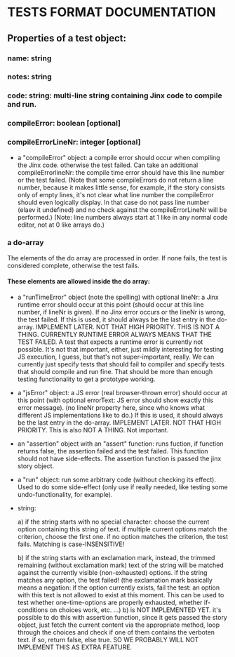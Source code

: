 

# TESTS FORMAT DOCUMENTATION

## Properties of a test object:

### name: string
### notes: string

### code: string: multi-line string containing Jinx code to compile and run.

### compileError: boolean [optional]
### compileErrorLineNr: integer [optional]
  * a "compileError" object: a compile error should occur when
  compiling the Jinx code. otherwise the test failed.
  Can take an additional compileErrorlineNr: the compile time error should have this line number or the test failed.
  (Note that some compileErrors do not return a line number, because it makes little sense, for example,
  if the story consists only of  empty lines, it's not clear what line number the compileError should
  even logically display. In that case do not pass line number (elaev it undefined)
  and no check against the compileErrorLineNr
  will be performed.)
  (Note: line numbers always start at 1 like in any normal code editor, not at 0 like arrays do.)


### a do-array

  The elements of the do array are processed in order.
  If none fails, the test is considered complete, otherwise the test fails.

  #### These elements are allowed inside the do array:

  * a "runTimeError" object (note the spelling) with optional lineNr: a Jinx runtime
    error should occur at this point (should occur at this line number, if lineNr is given).
    If no Jinx error occurs or the lineNr is wrong, the test failed.
    If this is used, it should always be the last entry in the do-array.
    IMPLEMENT LATER. NOT THAT HIGH PRIORITY.
    THIS IS NOT A THING. CURRENTLY RUNTIME ERROR ALWAYS MEANS THAT THE TEST FAILED.
    A test that expects a runtime error is currently not possible.
    It's not that important, either, just mildly interesting for testing JS execution, I guess,
    but that's not super-important, really.
    We can currently just specify tests that should fail to compiler and specify tests that should
    compile and run fine. That should be more than enough testing functionality to get a prototype working.

  * a "jsError" object: a JS error (real browser-thrown error) should occur at this point (with optional
    errorText: JS error should show exactly this error message). (no lineNr property
    here, since who knows what different JS implementations like to do.)
    If this is used, it should always be the last entry in the do-array.
    IMPLEMENT LATER. NOT THAT HIGH PRIORITY.
    This is also NOT A THING. Not important.


  * an "assertion" object with an "assert" function: runs fuction, if function returns false,
  the assertion failed and the test failed. This function should not have side-effects.
  The assertion function is passed the jinx story object.

  * a "run" object: run some arbitrary code (without checking its effect).
  Used to do some side-effect (only use if really needed, like testing some undo-functionality,
    for example).

  * string:
  
    a) if the string starts with no special character:
    choose the current option containing this string of text.
    if multiple current options match the criterion, choose the first one.
    if no option matches the criterion, the test fails.
    Matching is case-INSENSITIVE!

    b) if the string starts with an exclamation mark, instead,
    the trimmed remaining (without exclamation mark) text of the string will be matched against
    the currently visible (non-exhausted) options. if the string matches
    any option, the test failed!
    (the exclamation mark basically means a negation: if the option currently exists,
      fail the test: an option with this text is not allowed to exist at this moment.
      This can be used to test whether one-time-options are properly exhausted, whether if-conditions
      on choices work, etc. ...)
    b) is NOT IMPLEMENTED YET. it's possible to do this with assertion function, since
    it gets passed the story object, just fetch the current content via the appropriate
    method, loop through the choices and check if one of them contains the verboten text.
    if so, return false, else true. SO WE PROBABLY WILL NOT IMPLEMENT THIS AS EXTRA FEATURE.


